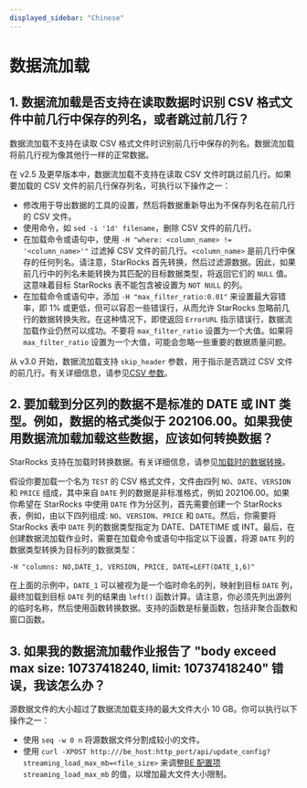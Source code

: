 ```yaml
---
displayed_sidebar: "Chinese"
---
```


# 数据流加载

## 1. 数据流加载是否支持在读取数据时识别 CSV 格式文件中前几行中保存的列名，或者跳过前几行？

数据流加载不支持在读取 CSV 格式文件时识别前几行中保存的列名。数据流加载将前几行视为像其他行一样的正常数据。

在 v2.5 及更早版本中，数据流加载不支持在读取 CSV 文件时跳过前几行。如果要加载的 CSV 文件的前几行保存列名，可执行以下操作之一：

- 修改用于导出数据的工具的设置，然后将数据重新导出为不保存列名在前几行的 CSV 文件。
- 使用命令，如 `sed -i '1d' filename`，删除 CSV 文件的前几行。
- 在加载命令或语句中，使用 `-H "where: <column_name> != '<column_name>'"` 过滤掉 CSV 文件的前几行。`<column_name>` 是前几行中保存的任何列名。请注意，StarRocks 首先转换，然后过滤源数据。因此，如果前几行中的列名未能转换为其匹配的目标数据类型，将返回它们的 `NULL` 值。这意味着目标 StarRocks 表不能包含被设置为 `NOT NULL` 的列。
- 在加载命令或语句中，添加 `-H "max_filter_ratio:0.01"` 来设置最大容错率，即 1% 或更低，但可以容忍一些错误行，从而允许 StarRocks 忽略前几行的数据转换失败。在这种情况下，即使返回 `ErrorURL` 指示错误行，数据流加载作业仍然可以成功。不要将 `max_filter_ratio` 设置为一个大值。如果将 `max_filter_ratio` 设置为一个大值，可能会忽略一些重要的数据质量问题。

从 v3.0 开始，数据流加载支持 `skip_header` 参数，用于指示是否跳过 CSV 文件的前几行。有关详细信息，请参见[CSV 参数](../../sql-reference/sql-statements/data-manipulation/STREAM_LOAD.md#csv-parameters)。

## 2. 要加载到分区列的数据不是标准的 DATE 或 INT 类型。例如，数据的格式类似于 202106.00。如果我使用数据流加载加载这些数据，应该如何转换数据？

StarRocks 支持在加载时转换数据。有关详细信息，请参见[加载时的数据转换](../../loading/Etl_in_loading.md)。

假设你要加载一个名为 `TEST` 的 CSV 格式文件，文件由四列 `NO`、`DATE`、`VERSION` 和 `PRICE` 组成，其中来自 `DATE` 列的数据是非标准格式，例如 202106.00。如果你希望在 StarRocks 中使用 `DATE` 作为分区列，首先需要创建一个 StarRocks 表，例如，由以下四列组成: `NO`、`VERSION`、`PRICE` 和 `DATE`。然后，你需要将 StarRocks 表中 `DATE` 列的数据类型指定为 DATE、DATETIME 或 INT。最后，在创建数据流加载作业时，需要在加载命令或语句中指定以下设置，将源 `DATE` 列的数据类型转换为目标列的数据类型：

```Plain
-H "columns: NO,DATE_1, VERSION, PRICE, DATE=LEFT(DATE_1,6)"
```

在上面的示例中，`DATE_1` 可以被视为是一个临时命名的列，映射到目标 `DATE` 列，最终加载到目标 `DATE` 列的结果由 `left()` 函数计算。请注意，你必须先列出源列的临时名称，然后使用函数转换数据。支持的函数是标量函数，包括非聚合函数和窗口函数。

## 3. 如果我的数据流加载作业报告了 "body exceed max size: 10737418240, limit: 10737418240" 错误，我该怎么办？

源数据文件的大小超过了数据流加载支持的最大文件大小 10 GB。你可以执行以下操作之一：

- 使用 `seq -w 0 n` 将源数据文件分割成较小的文件。
- 使用 `curl -XPOST http:///be_host:http_port/api/update_config?streaming_load_max_mb=<file_size>` 来调整[BE 配置项](../../administration/Configuration.md#configure-be-dynamic-parameters) `streaming_load_max_mb` 的值，以增加最大文件大小限制。